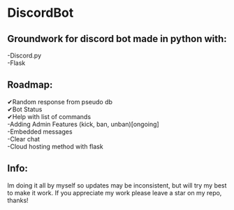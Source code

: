 # DiscordBot
## Groundwork for discord bot made in python with:<br>
-Discord.py<br>
-Flask

## Roadmap:<br>
✔Random response from pseudo db<br>
✔Bot Status<br>
✔Help with list of commands<br>
-Adding Admin Features (kick, ban, unban)[ongoing]<br>
-Embedded messages<br>
-Clear chat<br>
-Cloud hosting method with flask<br>

## Info:<br>
Im doing it all by myself so updates may be inconsistent, but will try my best to make it work.
If you appreciate my work please leave a star on my repo, thanks!
